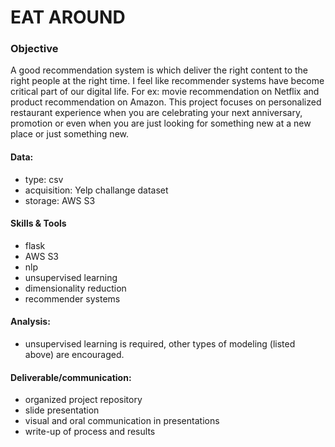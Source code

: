 # EAT AROUND

### Objective
A good recommendation system is which deliver the right content to the right people at the right time. I feel like recommender systems have become critical part of our digital life. For ex: movie recommendation on Netflix and product recommendation on Amazon. This project focuses on  personalized restaurant experience when you are celebrating your next anniversary, promotion or even when you are just looking for something new at a new place or just something new.
#### Data:
* type: csv
* acquisition: Yelp challange dataset
* storage: AWS S3

#### Skills & Tools
* flask
* AWS S3
* nlp
* unsupervised learning
* dimensionality reduction
* recommender systems

#### Analysis:
* unsupervised learning is required, other types of modeling (listed above) are encouraged.

#### Deliverable/communication:
* organized project repository
* slide presentation
* visual and oral communication in presentations
* write-up of process and results
